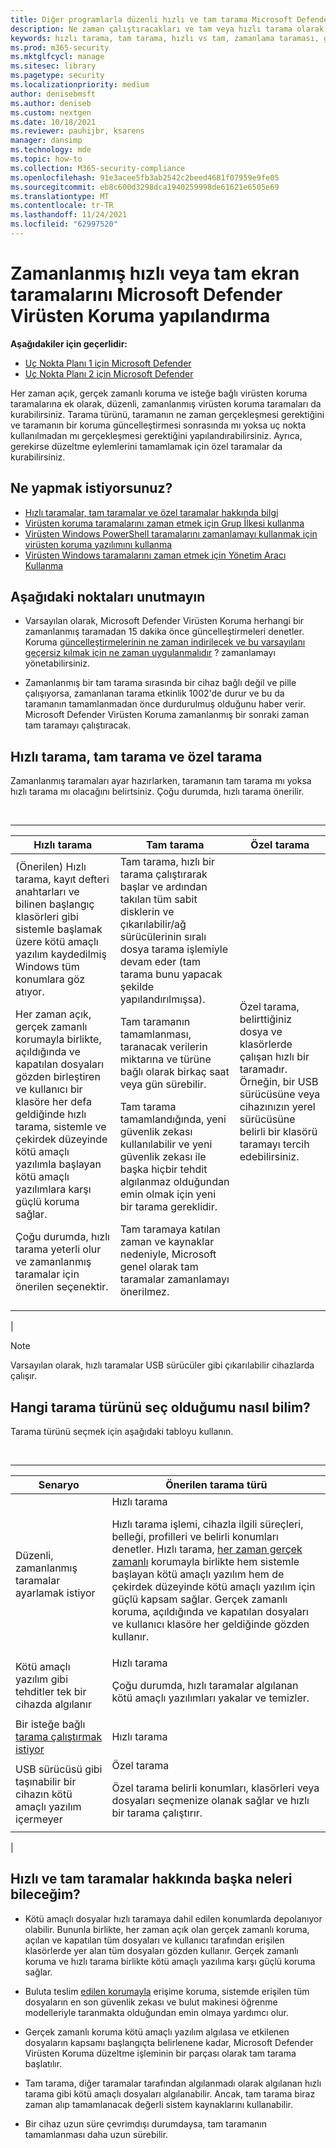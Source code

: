 ```yaml
---
title: Diğer programlarla düzenli hızlı ve tam tarama Microsoft Defender Virüsten Koruma
description: Ne zaman çalıştıracakları ve tam veya hızlı tarama olarak çalıştırıp çalışmamaları da dahil olmak üzere yinelenen (zamanlanmış) taramalar ayarlayın
keywords: hızlı tarama, tam tarama, hızlı vs tam, zamanlama taraması, günlük, haftalık, zaman, zamanlanmış, yinelenen, düzenli
ms.prod: m365-security
ms.mktglfcycl: manage
ms.sitesec: library
ms.pagetype: security
ms.localizationpriority: medium
author: denisebmsft
ms.author: deniseb
ms.custom: nextgen
ms.date: 10/18/2021
ms.reviewer: pauhijbr, ksarens
manager: dansimp
ms.technology: mde
ms.topic: how-to
ms.collection: M365-security-compliance
ms.openlocfilehash: 91e3acee5fb3ab2542c2beed4681f07959e9fe05
ms.sourcegitcommit: eb8c600d3298dca1940259998de61621e6505e69
ms.translationtype: MT
ms.contentlocale: tr-TR
ms.lasthandoff: 11/24/2021
ms.locfileid: "62997520"
---
```

# <a name="configure-scheduled-quick-or-full-microsoft-defender-antivirus-scans"></a>Zamanlanmış hızlı veya tam ekran taramalarını Microsoft Defender Virüsten Koruma yapılandırma

**Aşağıdakiler için geçerlidir:**
- [Uç Nokta Planı 1 için Microsoft Defender](https://go.microsoft.com/fwlink/?linkid=2154037)
- [Uç Nokta Planı 2 için Microsoft Defender](https://go.microsoft.com/fwlink/?linkid=2154037)

Her zaman açık, gerçek zamanlı koruma ve isteğe bağlı virüsten koruma taramalarına ek olarak, düzenli, zamanlanmış virüsten koruma taramaları da kurabilirsiniz.[](run-scan-microsoft-defender-antivirus.md) Tarama türünü, taramanın ne zaman gerçekleşmesi gerektiğini ve taramanın bir koruma güncelleştirmesi sonrasında mı yoksa uç nokta kullanılmadan [](manage-protection-updates-microsoft-defender-antivirus.md) mı gerçekleşmesi gerektiğini yapılandırabilirsiniz. Ayrıca, gerekirse düzeltme eylemlerini tamamlamak için özel taramalar da kurabilirsiniz.

## <a name="what-do-you-want-to-do"></a>Ne yapmak istiyorsunuz?

- [Hızlı taramalar, tam taramalar ve özel taramalar hakkında bilgi](#quick-scan-full-scan-and-custom-scan)
- [Virüsten koruma taramalarını zaman etmek için Grup İlkesi kullanma](schedule-antivirus-scans-group-policy.md)
- [Virüsten Windows PowerShell taramalarını zamanlamayı kullanmak için virüsten koruma yazılımını kullanma](schedule-antivirus-scans-powershell.md)
- [Virüsten Windows taramalarını zaman etmek için Yönetim Aracı Kullanma](schedule-antivirus-scans-wmi.md)

## <a name="keep-the-following-points-in-mind"></a>Aşağıdaki noktaları unutmayın

- Varsayılan olarak, Microsoft Defender Virüsten Koruma herhangi bir zamanlanmış taramadan 15 dakika önce güncelleştirmeleri denetler. Koruma [güncelleştirmelerinin ne zaman indirilecek ve bu varsayılanı geçersiz kılmak için ne zaman uygulanmalıdır](manage-protection-update-schedule-microsoft-defender-antivirus.md) ? zamanlamayı yönetabilirsiniz.

- Zamanlanmış bir tam tarama sırasında bir cihaz bağlı değil ve pille çalışıyorsa, zamanlanan tarama etkinlik 1002'de durur ve bu da taramanın tamamlanmadan önce durdurulmuş olduğunu haber verir. Microsoft Defender Virüsten Koruma zamanlanmış bir sonraki zaman tam taramayı çalıştıracak.

## <a name="quick-scan-full-scan-and-custom-scan"></a>Hızlı tarama, tam tarama ve özel tarama

Zamanlanmış taramaları ayar hazırlarken, taramanın tam tarama mı yoksa hızlı tarama mı olacağını belirtsiniz. Çoğu durumda, hızlı tarama önerilir.

<br>

****

|Hızlı tarama|Tam tarama|Özel tarama|
|---|---|---|
|(Önerilen) Hızlı tarama, kayıt defteri anahtarları ve bilinen başlangıç klasörleri gibi sistemle başlamak üzere kötü amaçlı yazılım kaydedilmiş Windows tüm konumlara göz atıyor. <p> Her zaman açık, gerçek zamanlı korumayla birlikte, açıldığında ve kapatılan dosyaları gözden birleştiren ve kullanıcı bir klasöre her defa geldiğinde hızlı tarama, sistemle ve çekirdek düzeyinde kötü amaçlı yazılımla başlayan kötü amaçlı yazılımlara karşı güçlü koruma sağlar. <p> Çoğu durumda, hızlı tarama yeterli olur ve zamanlanmış taramalar için önerilen seçenektir.|Tam tarama, hızlı bir tarama çalıştırarak başlar ve ardından takılan tüm sabit disklerin ve çıkarılabilir/ağ sürücülerinin sıralı dosya tarama işlemiyle devam eder (tam tarama bunu yapacak şekilde yapılandırılmışsa). <p> Tam taramanın tamamlanması, taranacak verilerin miktarına ve türüne bağlı olarak birkaç saat veya gün sürebilir. <p> Tam tarama tamamlandığında, yeni güvenlik zekası kullanılabilir ve yeni güvenlik zekası ile başka hiçbir tehdit algılanmaz olduğundan emin olmak için yeni bir tarama gereklidir. <p> Tam taramaya katılan zaman ve kaynaklar nedeniyle, Microsoft genel olarak tam taramalar zamanlamayı önerilmez.|Özel tarama, belirttiğiniz dosya ve klasörlerde çalışan hızlı bir taramadır. Örneğin, bir USB sürücüsüne veya cihazınızın yerel sürücüsüne belirli bir klasörü taramayı tercih edebilirsiniz.|
|

> [!NOTE]
> Varsayılan olarak, hızlı taramalar USB sürücüler gibi çıkarılabilir cihazlarda çalışır.

## <a name="how-do-i-know-which-scan-type-to-choose"></a>Hangi tarama türünü seç olduğumu nasıl bilim?

Tarama türünü seçmek için aşağıdaki tabloyu kullanın.

<br>

****

|Senaryo|Önerilen tarama türü|
|---|---|
|Düzenli, zamanlanmış taramalar ayarlamak istiyor|Hızlı tarama <p> Hızlı tarama işlemi, cihazla ilgili süreçleri, belleği, profilleri ve belirli konumları denetler. Hızlı tarama, [her zaman gerçek zamanlı](configure-real-time-protection-microsoft-defender-antivirus.md) korumayla birlikte hem sistemle başlayan kötü amaçlı yazılım hem de çekirdek düzeyinde kötü amaçlı yazılım için güçlü kapsam sağlar. Gerçek zamanlı koruma, açıldığında ve kapatılan dosyaları ve kullanıcı klasöre her geldiğinde gözden kullanır.|
|Kötü amaçlı yazılım gibi tehditler tek bir cihazda algılanır|Hızlı tarama <p> Çoğu durumda, hızlı taramalar algılanan kötü amaçlı yazılımları yakalar ve temizler.|
|Bir isteğe bağlı [tarama çalıştırmak istiyor](run-scan-microsoft-defender-antivirus.md)|Hızlı tarama|
|USB sürücüsü gibi taşınabilir bir cihazın kötü amaçlı yazılım içermeyer|Özel tarama <p> Özel tarama belirli konumları, klasörleri veya dosyaları seçmenize olanak sağlar ve hızlı bir tarama çalıştırır.|
|

## <a name="what-else-do-i-need-to-know-about-quick-and-full-scans"></a>Hızlı ve tam taramalar hakkında başka neleri bileceğim?

- Kötü amaçlı dosyalar hızlı taramaya dahil edilen konumlarda depolanıyor olabilir. Bununla birlikte, her zaman açık olan gerçek zamanlı koruma, açılan ve kapatılan tüm dosyaları ve kullanıcı tarafından erişilen klasörlerde yer alan tüm dosyaları gözden kullanır. Gerçek zamanlı koruma ve hızlı tarama birlikte kötü amaçlı yazılıma karşı güçlü koruma sağlar.

- Buluta teslim [edilen korumayla](cloud-protection-microsoft-defender-antivirus.md) erişime koruma, sistemde erişilen tüm dosyaların en son güvenlik zekası ve bulut makinesi öğrenme modelleriyle taranmakta olduğundan emin olmaya yardımcı olur.

- Gerçek zamanlı koruma kötü amaçlı yazılım algılasa ve etkilenen dosyaların kapsamı başlangıçta belirlenene kadar, Microsoft Defender Virüsten Koruma düzeltme işleminin bir parçası olarak tam tarama başlatılır.

- Tam tarama, diğer taramalar tarafından algılanmadı olarak algılanan hızlı tarama gibi kötü amaçlı dosyaları algılanabilir. Ancak, tam tarama biraz zaman alıp tamamlanacak değerli sistem kaynaklarını kullanabilir.

- Bir cihaz uzun süre çevrimdışı durumdaysa, tam taramanın tamamlanması daha uzun sürebilir.
